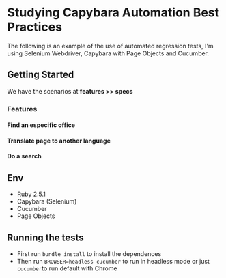 # Studying Capybara Automation Best Practices 

The following is an example of the use of automated regression tests, I'm using Selenium Webdriver, Capybara with Page Objects and Cucumber.

## Getting Started

We have the scenarios at **features >> specs**

### Features
#### Find an especific office
#### Translate page to another language
#### Do a search

## Env
* Ruby 2.5.1
* Capybara (Selenium)
* Cucumber
* Page Objects

## Running the tests
* First run ```bundle install``` to install the dependences
* Then run ```BROWSER=headless cucumber``` to run in headless mode or just ```cucumber```to run default with Chrome